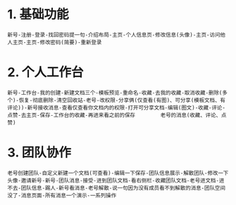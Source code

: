 # 1. 基础功能

	新号-注册-登录-找回密码提一句-介绍布局-主页-个人信息页-修改信息(头像)-主页-访问他人主页-主页-修改密码(简要)-重新登录

# 2. 个人工作台

	新号-工作台-我的创建-新建文档三个-模板预览-重命名-收藏-去我的收藏-取消收藏-删除(多个)-恢复-彻底删除-清空回收站-老号-改权限-分享俩(仅查看(有图)、可分享(模板文档、有评论))-新号接收消息-查看仅查看你文档内的权限-打开可分享文档-编辑(图文)-收藏-评论-点赞-去主页-保存-工作台的收藏-再进来看之前的保存		老号的消息(收藏、评论、点赞)

# 3. 团队协作
	老号创建团队-自定义新建一个文档(可查看)-编辑一下保存-团队信息展示-解散团队-修改一下头像-邀请新号-新号-团队消息-接受-进到团队文档-看右侧栏-收藏团队文档-老号进文档-进不去-团队信息-踢人-新号看消息-老号解散-说一句因为没有成员看不到解散的消息-团队空间没了-消息页面-所有消息一个演示-一系列操作
